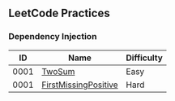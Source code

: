 ## LeetCode Practices

### Dependency Injection
ID | Name | Difficulty
--- | --- | ---
0001 | [TwoSum](https://github.com/liuguangqiang/LeetCode/blob/master/src/com/liuguangqiang/leetcode/n0001_TwoSum/TwoSum.md)  | Easy
0001 | [FirstMissingPositive](https://github.com/liuguangqiang/LeetCode/blob/master/src/com/liuguangqiang/leetcode/n0041_FirstMissingPositive/FirstMissingPositive.md)  | Hard